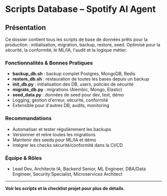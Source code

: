 # Scripts Database – Spotify AI Agent

## Présentation
Ce dossier contient tous les scripts de base de données prêts pour la production : initialisation, migration, backup, restore, seed. Optimisé pour la sécurité, la conformité, le ML/IA, l'audit et la logique métier.

### Fonctionnalités & Bonnes Pratiques
- **backup_db.sh** : backup complet Postgres, MongoDB, Redis
- **restore_db.sh** : restauration de toutes les bases depuis un backup
- **init_db.py** : initialisation des DB, users, policies de sécurité
- **migrate_db.py** : migrations (Alembic, Mongo, Elastic)
- **seed_data.py** : données de seed pour dev, test, démo
- Logging, gestion d'erreur, sécurité, conformité
- Extensible pour d'autres DB, audits, monitoring

### Recommandations
- Automatiser et tester régulièrement les backups
- Versionner et relire toutes les migrations
- Maintenir des seeds pour ML/IA et démo
- Intégrer les checks sécurité/conformité dans la CI/CD

### Équipe & Rôles
- Lead Dev, Architecte IA, Backend Senior, ML Engineer, DBA/Data Engineer, Security Specialist, Microservices Architect

---
**Voir les scripts et la checklist projet pour plus de détails.**
